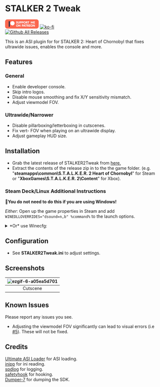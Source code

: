 # STALKER 2 Tweak
[![Patreon-Button](https://raw.githubusercontent.com/Lyall/STALKER2Tweak/refs/heads/master/.github/Patreon-Button.png)](https://www.patreon.com/Wintermance) [![ko-fi](https://ko-fi.com/img/githubbutton_sm.svg)](https://ko-fi.com/W7W01UAI9)<br />
[![Github All Releases](https://img.shields.io/github/downloads/Lyall/STALKER2Tweak/total.svg)](https://github.com/Lyall/STALKER2Tweak/releases)

This is an ASI plugin for for STALKER 2: Heart of Chornobyl that fixes ultrawide issues, enables the console and more.

## Features
### General
- Enable developer console.
- Skip intro logos.
- Disable mouse smoothing and fix X/Y sensitivity mismatch.
- Adjust viewmodel FOV.

### Ultrawide/Narrower
- Disable pillarboxing/letterboxing in cutscenes.
- Fix vert- FOV when playing on an ultrawide display.
- Adjust gameplay HUD size.

## Installation
- Grab the latest release of STALKER2Tweak from [here.](https://github.com/Lyall/STALKER2Tweak/releases)
- Extract the contents of the release zip in to the the game folder.
(e.g. "**steamapps\common\S.T.A.L.K.E.R. 2 Heart of Chornobyl**" for Steam or "**XboxGames\S.T.A.L.K.E.R. 2\Content**" for Xbox).

### Steam Deck/Linux Additional Instructions
🚩**You do not need to do this if you are using Windows!**

*Either*: Open up the game properties in Steam and add `WINEDLLOVERRIDES="dsound=n,b" %command%` to the launch options.
<details>
<summary>*Or* use Winecfg:</summary>
    
1. Launch Protontricks (Winetricks for GOG-Version).
- They exist as Flatpak or visit their Github pages, also Launchers like Lutris can come with it.
- On the GOG version, you can open Winecfg directly, if Stalker uses the main prefix. Proceed to step 5.
2. Pick the Stalker 2 app, if asked.
3. Select default Wineprefix, if asked.
4. Run Winecfg.
5. Select the Libraries Tab.
6. In the Dropdown, select `dsound` and add it. It should default to `dsound (native, builtin)`.
7. Finish with `OK` and then close all windows of Winetricks and you are done.
</details>

## Configuration
- See **STALKER2Tweak.ini** to adjust settings.

## Screenshots

| ![ezgif-6-a05ea5d701](https://github.com/user-attachments/assets/cdf6a125-a112-4f29-a637-71f22743f388) |
|:--------------------------:|
| Cutscene |

## Known Issues
Please report any issues you see.

- Adjusting the viewmodel FOV significantly can lead to visual errors (i.e [#5](https://github.com/Lyall/STALKER2Tweak/issues/5)). These will not be fixed.

## Credits
[Ultimate ASI Loader](https://github.com/ThirteenAG/Ultimate-ASI-Loader) for ASI loading. <br />
[inipp](https://github.com/mcmtroffaes/inipp) for ini reading. <br />
[spdlog](https://github.com/gabime/spdlog) for logging. <br />
[safetyhook](https://github.com/cursey/safetyhook) for hooking.<br />
[Dumper-7](https://github.com/Encryqed/Dumper-7) for dumping the SDK.
